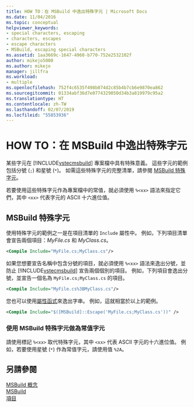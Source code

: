 ```yaml
---
title: HOW TO：在 MSBuild 中逸出特殊字元 | Microsoft Docs
ms.date: 11/04/2016
ms.topic: conceptual
helpviewer_keywords:
- special characters, escaping
- characters, escapes
- escape characters
- MSBuild, escaping special characters
ms.assetid: 1aa3669c-1647-4960-b770-752e2532102f
author: mikejo5000
ms.author: mikejo
manager: jillfra
ms.workload:
- multiple
ms.openlocfilehash: 752f4c6535f498b074d2c85b4b7cb6e9870ea862
ms.sourcegitcommit: 01334abf36d7e0774329050d34b3a819979c95a2
ms.translationtype: HT
ms.contentlocale: zh-TW
ms.lasthandoff: 02/07/2019
ms.locfileid: "55853936"
---
```

# <a name="how-to-escape-special-characters-in-msbuild"></a>HOW TO：在 MSBuild 中逸出特殊字元

某些字元在 [!INCLUDE[vstecmsbuild](../extensibility/internals/includes/vstecmsbuild_md.md)] 專案檔中具有特殊意義。 這些字元的範例包括分號 (`;`) 和星號 (`*`)。 如需這些特殊字元的完整清單，請參閱 [MSBuild 特殊字元](../msbuild/msbuild-special-characters.md)。

若要使用這些特殊字元作為專案檔中的常值，就必須使用 `%<xx>` 語法來指定它們，其中 `<xx>` 代表字元的 ASCII 十六進位值。

## <a name="msbuild-special-characters"></a>MSBuild 特殊字元

使用特殊字元的範例之一是在項目清單的 `Include` 屬性中。 例如，下列項目清單會宣告兩個項目：*MyFile.cs* 和 *MyClass.cs*。

```xml
<Compile Include="MyFile.cs;MyClass.cs"/>
```

如果您想要宣告名稱中包含分號的項目，就必須使用 `%<xx>` 語法來逸出分號，並防止 [!INCLUDE[vstecmsbuild](../extensibility/internals/includes/vstecmsbuild_md.md)] 宣告兩個個別的項目。 例如，下列項目會逸出分號，並宣告一個名為 `MyFile.cs;MyClass.cs` 的項目。

```xml
<Compile Include="MyFile.cs%3BMyClass.cs"/>
```

您也可以使用[屬性函式](../msbuild/property-functions.md)來逸出字串。 例如，這就相當於以上的範例。

```xml
<Compile Include="$([MSBuild]::Escape('MyFile.cs;MyClass.cs'))" />
```

### <a name="to-use-an-msbuild-special-character-as-a-literal-character"></a>使用 MSBuild 特殊字元做為常值字元

請使用標記 `%<xx>` 取代特殊字元，其中 `<xx>` 代表 ASCII 字元的十六進位值。 例如，若要使用星號 (`*`) 作為常值字元，請使用值 `%2A`。

## <a name="see-also"></a>另請參閱
[MSBuild 概念](../msbuild/msbuild-concepts.md)  
[MSBuild](../msbuild/msbuild.md)  
[項目](../msbuild/msbuild-items.md)
